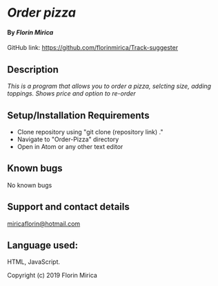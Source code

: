 # _Order pizza_
#### By _**Florin Mirica**_
GitHub link: https://github.com/florinmirica/Track-suggester

## Description

_This is a program that allows you to order a pizza, selcting size, adding toppings. Shows price and option to re-order_
## Setup/Installation Requirements

* Clone repository using "git clone (repository link) ."
* Navigate to "Order-Pizza" directory
* Open in Atom or any other text editor

## Known bugs

No known bugs

## Support and contact details

miricaflorin@hotmail.com

## Language used:

HTML, JavaScript.

Copyright (c) 2019 Florin Mirica
